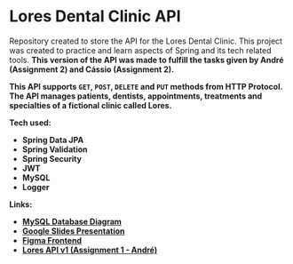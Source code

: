 # Lores Dental Clinic API
Repository created to store the API for the Lores Dental Clinic. This project was created to practice and learn aspects of Spring and its tech related tools. <b>This version of the API was made to fulfill the tasks given by André (Assignment 2) and Cássio (Assignment 2).

This API supports <code>GET</code>, <code>POST</code>, <code>DELETE</code> and <code>PUT</code> methods from HTTP Protocol. The API manages patients, dentists, appointments, treatments and specialties of a fictional clinic called Lores.

<b>Tech used:</b>
<ul>
<li>Spring Data JPA</li>
<li>Spring Validation</li>
<li>Spring Security</li>
<li>JWT</li>
<li>MySQL</li>
<li>Logger</li>
</ul>

<b>Links:</b>
<ul>
<li>
<a href="https://drive.google.com/file/d/1dhDSyK5W72HLbJGhAsxQ3gSPgVpraLtO/view?usp=sharing">MySQL Database Diagram</a>
</li>
<li>
<a href="https://drive.google.com/file/d/12kylnNFRyILYy39qLXna_biyDcEnKy1W/view?usp=sharing">Google Slides Presentation</a>
</li>
<li>
<a href="https://www.figma.com/file/knJQ6cFE0HcxCKWGURPIEr/Lores?node-id=0%3A1&t=NXqI9WkSxPoOro39-1">Figma Frontend</a>
</li>
<li>
<a href="https://github.com/gxlpes/lores/tree/api_v1">Lores API v1 (Assignment 1 - André)</a>
</li>
</ul>

